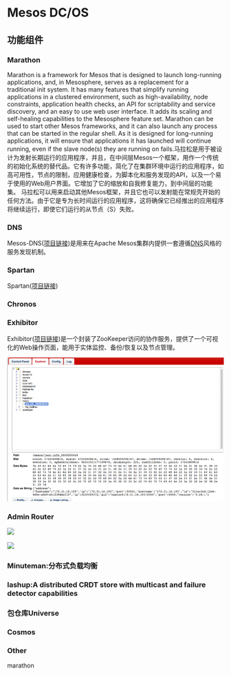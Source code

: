 # Mesos DC/OS

## 功能组件
### Marathon

Marathon is a framework for Mesos that is designed to launch long-running applications, and, in Mesosphere, serves as a replacement for a traditional init system. It has many features that simplify running applications in a clustered environment, such as high-availability, node constraints, application health checks, an API for scriptability and service discovery, and an easy to use web user interface. It adds its scaling and self-healing capabilities to the Mesosphere feature set.
Marathon can be used to start other Mesos frameworks, and it can also launch any process that can be started in the regular shell. As it is designed for long-running applications, it will ensure that applications it has launched will continue running, even if the slave node(s) they are running on fails.马拉松是用于被设计为发射长期运行的应用程序，并且，在中间层Mesos一个框架，用作一个传统的初始化系统的替代品。它有许多功能，简化了在集群环境中运行的应用程序，如高可用性，节点的限制，应用健康检查，为脚本化和服务发现的API，以及一个易于使用的Web用户界面。它增加了它的缩放和自我修复能力，到中间层的功能集。
马拉松可以用来启动其他Mesos框架，并且它也可以发射能在常规壳开始的任何方法。由于它是专为长时间运行的应用程序，这将确保它已经推出的应用程序将继续运行，即使它们运行的从节点（S）失败。

### DNS
Mesos-DNS([项目链接](https://mesosphere.github.com/mesos-dns))是用来在Apache Mesos集群内提供一套遵循[DNS](http://en.wikipedia.org/wiki/Domain_Name_System)风格的服务发现机制。


### Spartan
Spartan([项目链接](https://github.com/dcos/spartan))
### Chronos
### Exhibitor

Exhibitor([项目链接](https://github.com/dcos/exhibitor))是一个封装了ZooKeeper访问的协作服务，提供了一个可视化的Web操作页面，能用于实体监控、备份/恢复以及节点管理。

![](mesos/exhibitor/web.png)
### Admin Router

![](https://github.com/dcos/adminrouter/blob/master/admin-router.png)

![](https://github.com/dcos/adminrouter/raw/master/admin-router-table.png)
### Minuteman:分布式负载均衡
### lashup:A distributed CRDT store with multicast and failure detector capabilities
### 包仓库Universe
### Cosmos
### Other

marathon

